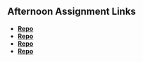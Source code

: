 ## Afternoon Assignment Links

* **[Repo](https://github.com/Levi-T2/Burger-API)**
* **[Repo](https://github.com/Levi-T2/gregslist-node)**
* **[Repo](https://github.com/Levi-T2/<ASSIGNMENT_REPO>)**
* **[Repo](https://github.com/Levi-T2/<ASSIGNMENT_REPO>)**

